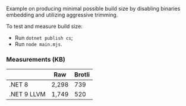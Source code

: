Example on producing minimal possible build size by disabling binaries embedding and utilizing aggressive trimming.

To test and measure build size:
- Run `dotnet publish cs`;
- Run `node main.mjs`.

### Measurements (KB)

|             | Raw   | Brotli |
|-------------|-------|--------|
| .NET 8      | 2,298 | 739    |
| .NET 9 LLVM | 1,749 | 520    |
